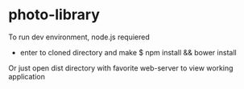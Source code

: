 photo-library
=============

To run dev environment, node.js requiered
* enter to cloned directory and make $ npm install && bower install

Or just open dist directory with favorite web-server to view working application
